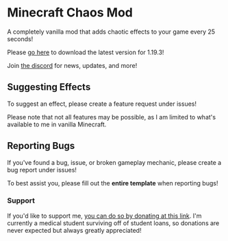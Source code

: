 # Minecraft Chaos Mod
A completely vanilla mod that adds chaotic effects to your game every 25 seconds!

Please [go here](https://www.google.com/) to download the latest version for 1.19.3!

Join [the discord](https://discord.gg/MPwbeARYFT) for news, updates, and more!

## Suggesting Effects
To suggest an effect, please create a feature request under issues!

Please note that not all features may be possible, as I am limited to what's available to me in vanilla Minecraft.

## Reporting Bugs
If you've found a bug, issue, or broken gameplay mechanic, please create a bug report under issues!

To best assist you, please fill out the **entire template** when reporting bugs!

### Support
If you'd like to support me, [you can do so by donating at this link](https://www.buymeacoffee.com/thesciwalrus). I'm currently a medical student surviving off of student loans, so donations are never expected but always greatly appreciated!
